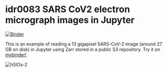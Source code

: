 # idr0083 SARS CoV2 electron micrograph images in Jupyter
[![Binder](https://mybinder.org/badge_logo.svg)](https://mybinder.org/v2/gh/manics/idr0083-sars-cov2-notebook/master?urlpath=lab/tree/idr0083-sars-cov2.ipynb)

This is an example of reading a 13 gigapixel SARS-CoV-2 image (around 27 GB on disk) in Jupyter using Zarr stored in a public S3 repository. Try it on [mybinder!](https://mybinder.org/v2/gh/manics/idr0083-sars-cov2-notebook/master?urlpath=lab/tree/idr0083-sars-cov2.ipynb).

![hSIOs-2](output.gif)
